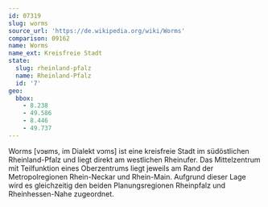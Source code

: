 ```yaml
---
id: 07319
slug: worms
source_url: 'https://de.wikipedia.org/wiki/Worms'
comparison: 09162
name: Worms
name_ext: Kreisfreie Stadt
state:
  slug: rheinland-pfalz
  name: Rheinland-Pfalz
  id: '7'
geo:
  bbox:
    - 8.238
    - 49.586
    - 8.446
    - 49.737
---
```


Worms [vɔʁms, im Dialekt vɔms] ist eine kreisfreie Stadt im südöstlichen Rheinland-Pfalz und liegt direkt am westlichen Rheinufer. Das Mittelzentrum mit Teilfunktion eines Oberzentrums liegt jeweils am Rand der Metropolregionen Rhein-Neckar und Rhein-Main. Aufgrund dieser Lage wird es gleichzeitig den beiden Planungsregionen Rheinpfalz und Rheinhessen-Nahe zugeordnet.
